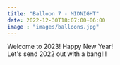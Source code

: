 ```yaml
---
title: "Balloon 7 - MIDNIGHT"
date: 2022-12-30T18:07:00+06:00
image : "images/balloons.jpg"
---
```


Welcome to 2023!  Happy New Year!  
Let's send 2022 out with a bang!!!
